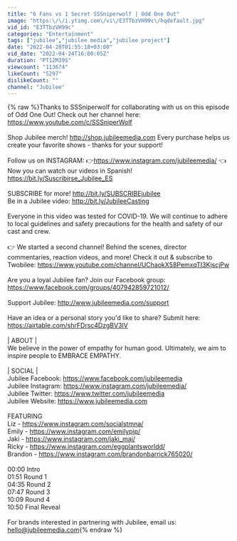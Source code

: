 ```yaml
---
title: "6 Fans vs 1 Secret SSSniperwolf | Odd One Out"
image: "https:\/\/i.ytimg.com\/vi\/E3TTbzVH99c\/hqdefault.jpg"
vid_id: "E3TTbzVH99c"
categories: "Entertainment"
tags: ["jubilee","jubilee media","jubilee project"]
date: "2022-04-28T01:55:18+03:00"
vid_date: "2022-04-24T16:00:05Z"
duration: "PT12M39S"
viewcount: "113674"
likeCount: "5297"
dislikeCount: ""
channel: "Jubilee"
---
```

{% raw %}Thanks to SSSniperwolf for collaborating with us on this episode of Odd One Out! Check out her channel here: <a rel="nofollow" target="blank" href="https://www.youtube.com/c/SSSniperWolf">https://www.youtube.com/c/SSSniperWolf</a><br /><br />Shop Jubilee merch! <a rel="nofollow" target="blank" href="http://shop.jubileemedia.com">http://shop.jubileemedia.com</a> Every purchase helps us create your favorite shows - thanks for your support!<br /><br />Follow us on INSTAGRAM: 👉<a rel="nofollow" target="blank" href="https://www.instagram.com/jubileemedia/">https://www.instagram.com/jubileemedia/</a> 👈<br />Now you can watch our videos in Spanish! <a rel="nofollow" target="blank" href="https://bit.ly/Suscribirse_Jubilee_ES">https://bit.ly/Suscribirse_Jubilee_ES</a><br /><br />SUBSCRIBE for more! <a rel="nofollow" target="blank" href="http://bit.ly/SUBSCRIBEjubilee">http://bit.ly/SUBSCRIBEjubilee</a> <br />Be in a Jubilee video: <a rel="nofollow" target="blank" href="http://bit.ly/JubileeCasting">http://bit.ly/JubileeCasting</a><br /><br />Everyone in this video was tested for COVID-19. We will continue to adhere to local guidelines and safety precautions for the health and safety of our cast and crew.<br /><br />👉 We started a second channel! Behind the scenes, director commentaries, reaction videos, and more! Check it out &amp; subscribe to Twobilee: <a rel="nofollow" target="blank" href="https://www.youtube.com/channel/UChaokX58PemxqTI3KjscjPw">https://www.youtube.com/channel/UChaokX58PemxqTI3KjscjPw</a><br /><br />Are you a loyal Jubilee fan? Join our Facebook group: <a rel="nofollow" target="blank" href="https://www.facebook.com/groups/407942859721012/">https://www.facebook.com/groups/407942859721012/</a><br /><br />Support Jubilee: <a rel="nofollow" target="blank" href="http://www.jubileemedia.com/support">http://www.jubileemedia.com/support</a><br /><br />Have an idea or a personal story you'd like to share? Submit here: <a rel="nofollow" target="blank" href="https://airtable.com/shrFDrsc4DzgBV3lV">https://airtable.com/shrFDrsc4DzgBV3lV</a><br /><br />| ABOUT |<br />We believe in the power of empathy for human good. Ultimately, we aim to inspire people to EMBRACE EMPATHY.<br /><br />| SOCIAL |<br />Jubilee Facebook: <a rel="nofollow" target="blank" href="https://www.facebook.com/jubileemedia">https://www.facebook.com/jubileemedia</a><br />Jubilee Instagram: <a rel="nofollow" target="blank" href="https://www.instagram.com/jubileemedia/">https://www.instagram.com/jubileemedia/</a><br />Jubilee Twitter: <a rel="nofollow" target="blank" href="https://www.twitter.com/jubileemedia">https://www.twitter.com/jubileemedia</a><br />Jubilee Website: <a rel="nofollow" target="blank" href="https://www.jubileemedia.com">https://www.jubileemedia.com</a><br /><br />FEATURING<br />Liz - <a rel="nofollow" target="blank" href="https://www.instagram.com/socialstmna/">https://www.instagram.com/socialstmna/</a><br />Emily - <a rel="nofollow" target="blank" href="https://www.instagram.com/emilypjp/">https://www.instagram.com/emilypjp/</a><br />Jaki - <a rel="nofollow" target="blank" href="https://www.instagram.com/jaki_maj/">https://www.instagram.com/jaki_maj/</a><br />Ricky - <a rel="nofollow" target="blank" href="https://www.instagram.com/eggplantsworldd/">https://www.instagram.com/eggplantsworldd/</a><br />Brandon - <a rel="nofollow" target="blank" href="https://www.instagram.com/brandonbarrick765020/">https://www.instagram.com/brandonbarrick765020/</a><br /><br />00:00 Intro <br />01:51 Round 1<br />04:35 Round 2<br />07:47 Round 3<br />10:09 Round 4<br />10:50 Final Reveal <br /><br />For brands interested in partnering with Jubilee, email us:<br />hello@jubileemedia.com{% endraw %}
